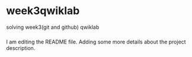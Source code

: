# week3qwiklab
solving week3(git and github) qwiklab

#####
I am editing the README file. Adding some more details about the project description.
